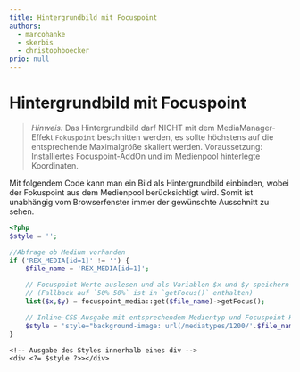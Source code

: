 ```yaml
---
title: Hintergrundbild mit Focuspoint
authors:
  - marcohanke
  - skerbis
  - christophboecker
prio: null
---
```


# Hintergrundbild mit Focuspoint

> _Hinweis:_ Das Hintergrundbild darf NICHT mit dem MediaManager-Effekt `Fokuspoint` beschnitten werden, es sollte höchstens auf die entsprechende Maximalgröße skaliert werden. Voraussetzung: Installiertes Focuspoint-AddOn und im Medienpool hinterlegte Koordinaten.

Mit folgendem Code kann man ein Bild als Hintergrundbild einbinden, wobei der Fokuspoint aus dem Medienpool berücksichtigt wird. Somit ist unabhängig vom Browserfenster immer der gewünschte Ausschnitt zu sehen.

```php
<?php
$style = '';

//Abfrage ob Medium vorhanden
if ('REX_MEDIA[id=1]' != '') {
    $file_name = 'REX_MEDIA[id=1]';

    // Focuspoint-Werte auslesen und als Variablen $x und $y speichern
    // (Fallback auf `50% 50%` ist in `getFocus()` enthalten)
    list($x,$y) = focuspoint_media::get($file_name)->getFocus();

    // Inline-CSS-Ausgabe mit entsprechendem Medientyp und Focuspoint-Koordinaten
    $style = 'style="background-image: url(/mediatypes/1200/'.$file_name.'); background-size: cover; background-position:'.$x.'% '.$y.'%;';
}
```

```markup
<!-- Ausgabe des Styles innerhalb eines div -->
<div <?= $style ?>></div>
```

